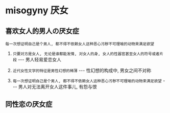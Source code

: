 # misogyny 厌女

## 喜欢女人的男人の厌女症

    每一次想证明自己是个男人, 都不得不依赖女人这种恶心污秽不可理喻的动物来满足欲望

1. `只要对方是女人, 无论是谁都能发情, 对女人的身, 女人的性器官甚至女人的符号或者片段` --- 男人轻易爱恋女人

2. `近代女性文学的特征是男性幻想的稀薄` --- 性幻想的构成中, 男女之间不对称

3. `每一次想证明自己是个男人, 都不得不依赖女人这种恶心污秽不可理喻的动物来满足欲望` --- 男人对无法离开女人这件事儿, 有怨与恨

## 同性恋の厌女症